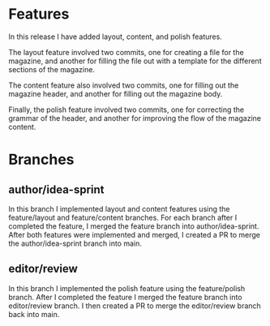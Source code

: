 # Features
In this release I have added layout, content, and polish features. 

The layout feature involved two commits, one for creating a file for the magazine, 
and another for filling the file out with a template for the different sections of the magazine.

The content feature also involved two commits, one for filling out the magazine header, and another for filling out the magazine body. 

Finally, the polish feature involved two commits, one for correcting the grammar of the header, and another for improving the flow of the magazine content. 

# Branches

## author/idea-sprint

In this branch I implemented layout and content features using the feature/layout and feature/content branches. 
For each branch after I completed the feature, I merged the feature branch into author/idea-sprint. 
After both features were implemented and merged, I created a PR to merge the author/idea-sprint branch into main. 

## editor/review

In this branch I implemented the polish feature using the feature/polish branch. After I completed the feature I merged the feature branch into editor/review branch.
I then created a PR to merge the editor/review branch back into main. 
